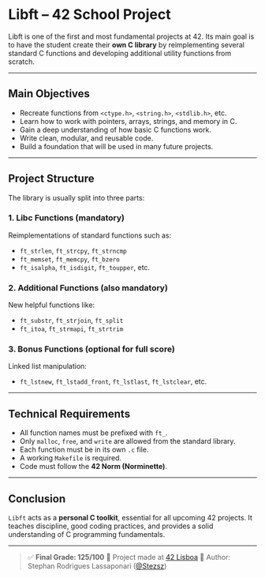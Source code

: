 # Libft – 42 School Project

Libft is one of the first and most fundamental projects at 42. Its main goal is to have the student create their **own C library** by reimplementing several standard C functions and developing additional utility functions from scratch.

---

## Main Objectives

- Recreate functions from `<ctype.h>`, `<string.h>`, `<stdlib.h>`, etc.
- Learn how to work with pointers, arrays, strings, and memory in C.
- Gain a deep understanding of how basic C functions work.
- Write clean, modular, and reusable code.
- Build a foundation that will be used in many future projects.

---

## Project Structure

The library is usually split into three parts:

### 1. Libc Functions (mandatory)

Reimplementations of standard functions such as:

- `ft_strlen`, `ft_strcpy`, `ft_strncmp`
- `ft_memset`, `ft_memcpy`, `ft_bzero`
- `ft_isalpha`, `ft_isdigit`, `ft_toupper`, etc.

### 2. Additional Functions (also mandatory)

New helpful functions like:

- `ft_substr`, `ft_strjoin`, `ft_split`
- `ft_itoa`, `ft_strmapi`, `ft_strtrim`

### 3. Bonus Functions (optional for full score)

Linked list manipulation:

- `ft_lstnew`, `ft_lstadd_front`, `ft_lstlast`, `ft_lstclear`, etc.

---

## Technical Requirements

- All function names must be prefixed with `ft_`.
- Only `malloc`, `free`, and `write` are allowed from the standard library.
- Each function must be in its own `.c` file.
- A working `Makefile` is required.
- Code must follow the **42 Norm (Norminette)**.

---

## Conclusion

`Libft` acts as a **personal C toolkit**, essential for all upcoming 42 projects.
It teaches discipline, good coding practices, and provides a solid understanding of C programming fundamentals.

---

> ✅ **Final Grade: 125/100**
> 🏫 Project made at [42 Lisboa](https://www.42lisboa.com/pt/)
> 👤 Author: Stephan Rodrigues Lassaponari ([@Stezsz](https://github.com/Stezsz))
